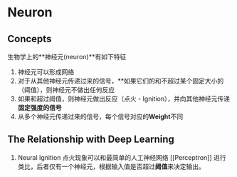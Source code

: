 # Neuron
## Concepts
生物学上的**神经元(neuron)**有如下特征
1. 神经元可以形成网络
2. 对于从其他神经元传递过来的信号，**如果它们的和不超过某个固定大小的（阈值），则神经元不做出任何反应
3. 如果和超过阈值，则神经元做出反应（点火 - Ignition），并向其他神经元传递**固定强度的信号**
4. 从多个神经元传递过来的信号，每个信号对应的**Weight**不同
## The Relationship with Deep Learning
1. Neural Ignition 点火现象可以和最简单的人工神经网络 [[Perceptron]] 进行类比，后者仅有一个神经元，根据输入值是否超过**阈值**来决定输出。

